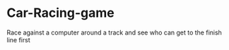 # Car-Racing-game
Race against a computer around a track and see who can get to the finish line first
